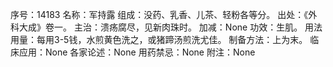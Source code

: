 序号：14183
名称：军持露
组成：没药、乳香、儿茶、轻粉各等分。
出处：《外科大成》卷一。
主治：溃疡腐尽，见新肉珠时。
加减：None
功效：生肌。
用法用量：每用3-5钱，水煎黄色洗之，或猪蹄汤煎洗尤佳。
制备方法：上为末。
临床应用：None
各家论述：None
用药禁忌：None
附注：None
